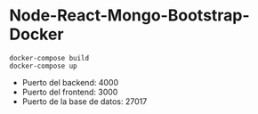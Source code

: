 # Node-React-Mongo-Bootstrap-Docker

```
docker-compose build
docker-compose up
```

* Puerto del backend: 4000
* Puerto del frontend: 3000
* Puerto de la base de datos: 27017